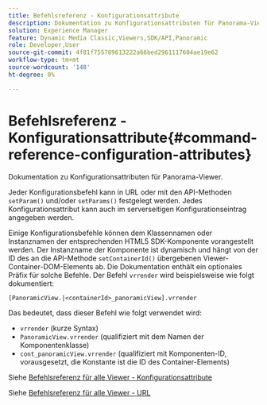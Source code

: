 ```yaml
---
title: Befehlsreferenz - Konfigurationsattribute
description: Dokumentation zu Konfigurationsattributen für Panorama-Viewer.
solution: Experience Manager
feature: Dynamic Media Classic,Viewers,SDK/API,Panoramic
role: Developer,User
source-git-commit: 4f81f755789613222a66bed2961117604ae19e62
workflow-type: tm+mt
source-wordcount: '148'
ht-degree: 0%

---
```


# Befehlsreferenz - Konfigurationsattribute{#command-reference-configuration-attributes}

Dokumentation zu Konfigurationsattributen für Panorama-Viewer.

Jeder Konfigurationsbefehl kann in URL oder mit den API-Methoden `setParam()` und/oder `setParams()` festgelegt werden. Jedes Konfigurationsattribut kann auch im serverseitigen Konfigurationseintrag angegeben werden.

Einige Konfigurationsbefehle können dem Klassennamen oder Instanznamen der entsprechenden HTML5 SDK-Komponente vorangestellt werden. Der Instanzname der Komponente ist dynamisch und hängt von der ID des an die API-Methode `setContainerId()` übergebenen Viewer-Container-DOM-Elements ab. Die Dokumentation enthält ein optionales Präfix für solche Befehle. Der Befehl `vrrender` wird beispielsweise wie folgt dokumentiert:

```
[PanoramicView.|<containerId>_panoramicView].vrrender
```

Das bedeutet, dass dieser Befehl wie folgt verwendet wird:

* `vrrender` (kurze Syntax)
* `PanoramicView.vrrender` (qualifiziert mit dem Namen der Komponentenklasse)
* `cont_panoramicView.vrrender` (qualifiziert mit Komponenten-ID, vorausgesetzt, die Konstante ist die ID des Container-Elements)


Siehe [Befehlsreferenz für alle Viewer - Konfigurationsattribute](../../../r-html5-viewer-20-cmdref-configattrib/r-html5-viewer-20-cmdref-configattrib.md#concept-850e0f2c49b949deb7cfbfd330d329bd)

Siehe [Befehlsreferenz für alle Viewer - URL](../../../c-html5-viewer-20-cmdref-url/c-html5-viewer-20-cmdref-url.md#concept-9b337f349b7b406b8c33c7ee96b3e226)
